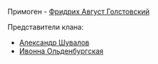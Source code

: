 Примоген - [Фридрих Август Голстовский](</Дело/Фридрих Август Голстовский.md>)

Представители клана:
- [Александр Шувалов](</Дело/Александр Шувалов.md>)
- [Ивонна Ольденбургская](</Дело/Ивонна Ольденбургская.md>)